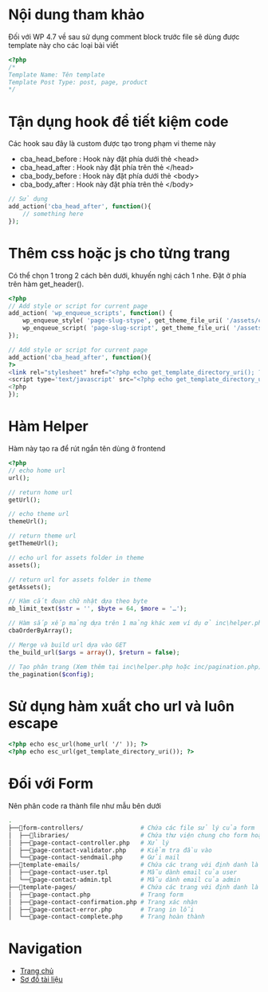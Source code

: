 # Nội dung tham khảo
Đối với WP 4.7 về sau sử dụng comment block trước file sẽ dùng được template này cho các loại bài viết
```php
<?php
/*
Template Name: Tên template
Template Post Type: post, page, product
*/
```

# Tận dụng hook để tiết kiệm code
Các hook sau đây là custom được tạo trong phạm vi theme này
- cba_head_before : Hook này đặt phía dưới thẻ &lt;head&gt;
- cba_head_after  : Hook này đặt phía trên thẻ &lt;/head&gt;
- cba_body_before : Hook này đặt phía dưới thẻ &lt;body&gt;
- cba_body_after  : Hook này đặt phía trên thẻ &lt;/body&gt;
```php
// Sử dụng
add_action('cba_head_after', function(){
    // something here
});
```

# Thêm css hoặc js cho từng trang
Có thể chọn 1 trong 2 cách bên dưới, khuyến nghị cách 1 nhe.
Đặt ở phía trên hàm get_header().
```php
<?php
// Add style or script for current page
add_action( 'wp_enqueue_scripts', function() {
    wp_enqueue_style( 'page-slug-stype', get_theme_file_uri( '/assets/css/style.css' ), null, '1.0' );
    wp_enqueue_script( 'page-slug-script', get_theme_file_uri( '/assets/js/script.js' ), null, '1.0', false );
});

// Add style or script for current page
add_action('cba_head_after', function(){
?>
<link rel="stylesheet" href="<?php echo get_template_directory_uri(); ?>/assets/css/style.js" media="all">
<script type='text/javascript' src="<?php echo get_template_directory_uri(); ?>/assets/js/script.js"></script>
<?php
});
```

# Hàm Helper
Hàm này tạo ra để rút ngắn tên dùng ở frontend
```php
<?php
// echo home url
url();

// return home url
getUrl();

// echo theme url
themeUrl();

// return theme url
getThemeUrl();

// echo url for assets folder in theme
assets();

// return url for assets folder in theme
getAssets();

// Hàm cắt đoạn chữ nhật dựa theo byte
mb_limit_text($str = '', $byte = 64, $more = '…');

// Hàm sắp xếp mảng dựa trên 1 mảng khác xem ví dụ ở inc\helper.php
cbaOrderByArray();

// Merge và build url dựa vào GET
the_build_url($args = array(), $return = false);

// Tạo phân trang (Xem thêm tại inc\helper.php hoặc inc/pagination.php)
the_pagination($config);
```

# Sử dụng hàm xuất cho url và luôn escape
```html
<?php echo esc_url(home_url( '/' )); ?>
<?php echo esc_url(get_template_directory_uri()); ?>
```

# Đối với Form
Nên phân code ra thành file như mẫu bên dưới
```bash
.
├──📁form-controllers/                # Chứa các file sử lý của form
│  ├──📁libraries/                    # Chứa thư viện chung cho form hoặc để trong /inc/libraries
│  ├──📝page-contact-controller.php   # Xử lý
│  ├──📝page-contact-validator.php    # Kiểm tra đầu vào
│  └──📝page-contact-sendmail.php     # Gửi mail
├──📁template-emails/                 # Chứa các trang với định danh là slug
│  ├──📝page-contact-user.tpl         # Mẫu dành email của user
│  └──📝page-contact-admin.tpl        # Mẫu dành email của admin
├──📁template-pages/                  # Chứa các trang với định danh là slug
│  ├──📝page-contact.php              # Trang form
│  ├──📝page-contact-confirmation.php # Trang xác nhận
│  ├──📝page-contact-error.php        # Trang in lỗi
│  └──📝page-contact-complete.php     # Trang hoàn thành
```

# Navigation
- [Trang chủ](https://phuquang.github.io/themestandard/)
- [Sơ đồ tài liệu](https://phuquang.github.io/themestandard/sitemap)